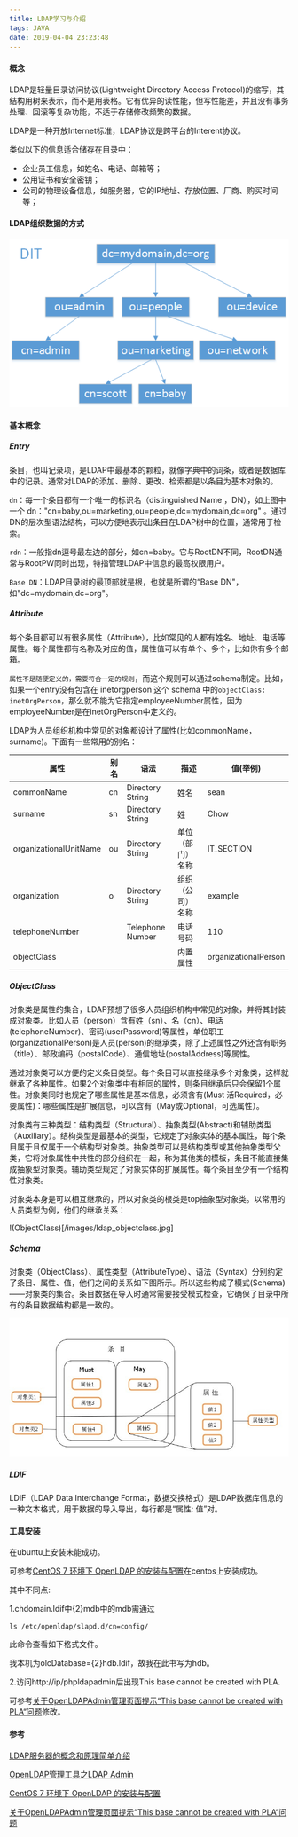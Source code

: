 ```yaml
---
title: LDAP学习与介绍
tags: JAVA
date: 2019-04-04 23:23:48
---
```


#### 概念

LDAP是轻量目录访问协议(Lightweight Directory Access Protocol)的缩写，其结构用树来表示，而不是用表格。它有优异的读性能，但写性能差，并且没有事务处理、回滚等复杂功能，不适于存储修改频繁的数据。

LDAP是一种开放Internet标准，LDAP协议是跨平台的Interent协议。

类似以下的信息适合储存在目录中：

- 企业员工信息，如姓名、电话、邮箱等；
- 公用证书和安全密钥；
- 公司的物理设备信息，如服务器，它的IP地址、存放位置、厂商、购买时间等；

####  LDAP组织数据的方式

![LDAP组织数据的方式](/images/ldap_intro_dctree.png)

#### 基本概念

##### Entry

条目，也叫记录项，是LDAP中最基本的颗粒，就像字典中的词条，或者是数据库中的记录。通常对LDAP的添加、删除、更改、检索都是以条目为基本对象的。

`dn`：每一个条目都有一个唯一的标识名（distinguished Name ，DN），如上图中一个 dn："cn=baby,ou=marketing,ou=people,dc=mydomain,dc=org" 。通过DN的层次型语法结构，可以方便地表示出条目在LDAP树中的位置，通常用于检索。

`rdn`：一般指dn逗号最左边的部分，如cn=baby。它与RootDN不同，RootDN通常与RootPW同时出现，特指管理LDAP中信息的最高权限用户。

`Base DN`：LDAP目录树的最顶部就是根，也就是所谓的“Base DN"，如"dc=mydomain,dc=org"。

##### Attribute

每个条目都可以有很多属性（Attribute），比如常见的人都有姓名、地址、电话等属性。每个属性都有名称及对应的值，属性值可以有单个、多个，比如你有多个邮箱。

`属性不是随便定义的，需要符合一定的规则`，而这个规则可以通过schema制定。比如，如果一个entry没有包含在 inetorgperson 这个 schema 中的`objectClass: inetOrgPerson`，那么就不能为它指定employeeNumber属性，因为employeeNumber是在inetOrgPerson中定义的。

LDAP为人员组织机构中常见的对象都设计了属性(比如commonName，surname)。下面有一些常用的别名：

| 属性                   | 别名 | 语法             | 描述             | 值(举例)             |
| ---------------------- | ---- | ---------------- | ---------------- | -------------------- |
| commonName             | cn   | Directory String | 姓名             | sean                 |
| surname                | sn   | Directory String | 姓               | Chow                 |
| organizationalUnitName | ou   | Directory String | 单位（部门）名称 | IT_SECTION           |
| organization           | o    | Directory String | 组织（公司）名称 | example              |
| telephoneNumber        |      | Telephone Number | 电话号码         | 110                  |
| objectClass            |      |                  | 内置属性         | organizationalPerson |

##### ObjectClass

对象类是属性的集合，LDAP预想了很多人员组织机构中常见的对象，并将其封装成对象类。比如人员（person）含有姓（sn）、名（cn）、电话(telephoneNumber)、密码(userPassword)等属性，单位职工(organizationalPerson)是人员(person)的继承类，除了上述属性之外还含有职务（title）、邮政编码（postalCode）、通信地址(postalAddress)等属性。

通过对象类可以方便的定义条目类型。每个条目可以直接继承多个对象类，这样就继承了各种属性。如果2个对象类中有相同的属性，则条目继承后只会保留1个属性。对象类同时也规定了哪些属性是基本信息，必须含有(Must 活Required，必要属性)：哪些属性是扩展信息，可以含有（May或Optional，可选属性）。

对象类有三种类型：结构类型（Structural）、抽象类型(Abstract)和辅助类型（Auxiliary）。结构类型是最基本的类型，它规定了对象实体的基本属性，每个条目属于且仅属于一个结构型对象类。抽象类型可以是结构类型或其他抽象类型父类，它将对象属性中共性的部分组织在一起，称为其他类的模板，条目不能直接集成抽象型对象类。辅助类型规定了对象实体的扩展属性。每个条目至少有一个结构性对象类。

对象类本身是可以相互继承的，所以对象类的根类是top抽象型对象类。以常用的人员类型为例，他们的继承关系：

!(ObjectClass)[/images/ldap_objectclass.jpg]

##### Schema

对象类（ObjectClass）、属性类型（AttributeType）、语法（Syntax）分别约定了条目、属性、值，他们之间的关系如下图所示。所以这些构成了模式(Schema)——对象类的集合。条目数据在导入时通常需要接受模式检查，它确保了目录中所有的条目数据结构都是一致的。

![schema](/images/ldap_schema_attr_entry.jpg)

##### LDIF

LDIF（LDAP Data Interchange Format，数据交换格式）是LDAP数据库信息的一种文本格式，用于数据的导入导出，每行都是“属性: 值”对。

#### 工具安装

在ubuntu上安装未能成功。

可参考[CentOS 7 环境下 OpenLDAP 的安装与配置](https://myanbin.github.io/post/openldap-in-centos-7.html)在centos上安装成功。

其中不同点:

1.chdomain.ldif中{2}mdb中的mdb需通过

```shell
ls /etc/openldap/slapd.d/cn=config/ 
```

此命令查看如下格式文件。

我本机为olcDatabase={2}hdb.ldif，故我在此书写为hdb。

2.访问http://ip/phpldapadmin后出现This base cannot be created with PLA.

可参考[关于OpenLDAPAdmin管理页面提示“This base cannot be created with PLA“问题](https://blog.51cto.com/tingdongwang/1733005)修改。

#### 参考

[LDAP服务器的概念和原理简单介绍](https://segmentfault.com/a/1190000002607140)

[OpenLDAP管理工具之LDAP Admin](https://cloud.tencent.com/developer/article/1380076)

[CentOS 7 环境下 OpenLDAP 的安装与配置](https://myanbin.github.io/post/openldap-in-centos-7.html)

[关于OpenLDAPAdmin管理页面提示“This base cannot be created with PLA“问题](https://blog.51cto.com/tingdongwang/1733005)